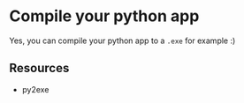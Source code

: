 # Compile your python app

Yes, you can compile your python app to a `.exe` for example :)

## Resources

- py2exe
